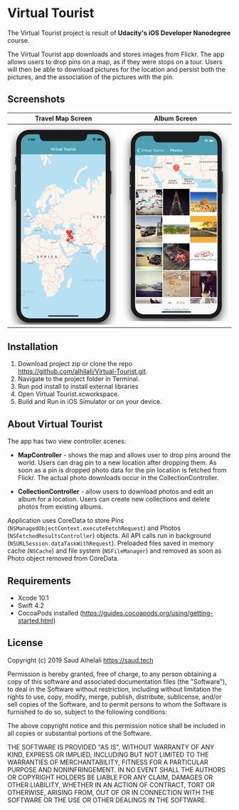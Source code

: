 # Virtual Tourist

The Virtual Tourist project is result of **Udacity's iOS Developer Nanodegree** course.

The Virtual Tourist app downloads and stores images from Flickr. The app allows users to drop pins on a map, as if they were stops on a tour. Users will then be able to download pictures for the location and persist both the pictures, and the association of the pictures with the pin.

## Screenshots

Travel Map Screen       |  Album Screen
:-------------------------:|:-------------------------:
![Travel Map Screen](https://raw.githubusercontent.com/alhilali/Virtual-Tourist/master/Screenshots/TravelMapScreen.png) | ![Album Screen](https://raw.githubusercontent.com/alhilali/Virtual-Tourist/master/Screenshots/AlbumScreen.png)

## Installation
1. Download project zip or clone the repo https://github.com/alhilali/Virtual-Tourist.git.
2. Navigate to the project folder in Terminal.
3. Run pod install to install external libraries
3. Open Virtual Tourist.xcworkspace.
4. Build and Run in iOS Simulator or on your device.

## About Virtual Tourist
The app has two view controller scenes:

- **MapController** - shows the map and allows user to drop pins around the world. Users can drag pin to a new location after
dropping them. As soon as a pin is dropped photo data for the pin location is fetched from Flickr. The actual photo
downloads occur in the CollectionController.

- **CollectionController** - allow users to download photos and edit an album for a location. Users can create new
collections and delete photos from existing albums.

Application uses CoreData to store Pins (`NSManagedObjectContext.executeFetchRequest`) and Photos 
(`NSFetchedResultsController`) objects. All API calls run in background (`NSURLSession.dataTaskWithRequest`).
Preloaded files saved in memory cache (`NSCache`) and file system (`NSFileManager`) and removed as soon as Photo object 
removed from CoreData.



## Requirements

- Xcode 10.1
- Swift 4.2
- CocoaPods installed (https://guides.cocoapods.org/using/getting-started.html)

## License

Copyright (c) 2019 Saud Alhelali https://saud.tech

Permission is hereby granted, free of charge, to any person obtaining a copy
of this software and associated documentation files (the "Software"), to deal
in the Software without restriction, including without limitation the rights
to use, copy, modify, merge, publish, distribute, sublicense, and/or sell
copies of the Software, and to permit persons to whom the Software is
furnished to do so, subject to the following conditions:

The above copyright notice and this permission notice shall be included in
all copies or substantial portions of the Software.

THE SOFTWARE IS PROVIDED "AS IS", WITHOUT WARRANTY OF ANY KIND, EXPRESS OR
IMPLIED, INCLUDING BUT NOT LIMITED TO THE WARRANTIES OF MERCHANTABILITY,
FITNESS FOR A PARTICULAR PURPOSE AND NONINFRINGEMENT. IN NO EVENT SHALL THE
AUTHORS OR COPYRIGHT HOLDERS BE LIABLE FOR ANY CLAIM, DAMAGES OR OTHER
LIABILITY, WHETHER IN AN ACTION OF CONTRACT, TORT OR OTHERWISE, ARISING FROM,
OUT OF OR IN CONNECTION WITH THE SOFTWARE OR THE USE OR OTHER DEALINGS IN
THE SOFTWARE.

